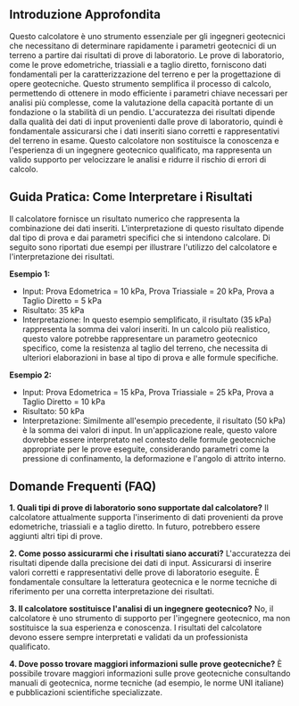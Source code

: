 ## Introduzione Approfondita
Questo calcolatore è uno strumento essenziale per gli ingegneri geotecnici che necessitano di determinare rapidamente i parametri geotecnici di un terreno a partire dai risultati di prove di laboratorio.  Le prove di laboratorio, come le prove edometriche, triassiali e a taglio diretto, forniscono dati fondamentali per la caratterizzazione del terreno e per la progettazione di opere geotecniche.  Questo strumento semplifica il processo di calcolo, permettendo di ottenere in modo efficiente i parametri chiave necessari per analisi più complesse, come la valutazione della capacità portante di un fondazione o la stabilità di un pendio.  L'accuratezza dei risultati dipende dalla qualità dei dati di input provenienti dalle prove di laboratorio, quindi è fondamentale assicurarsi che i dati inseriti siano corretti e rappresentativi del terreno in esame.  Questo calcolatore non sostituisce la conoscenza e l'esperienza di un ingegnere geotecnico qualificato, ma rappresenta un valido supporto per velocizzare le analisi e ridurre il rischio di errori di calcolo.

## Guida Pratica: Come Interpretare i Risultati
Il calcolatore fornisce un risultato numerico che rappresenta la combinazione dei dati inseriti.  L'interpretazione di questo risultato dipende dal tipo di prova e dai parametri specifici che si intendono calcolare.  Di seguito sono riportati due esempi per illustrare l'utilizzo del calcolatore e l'interpretazione dei risultati.

**Esempio 1:**
- Input: Prova Edometrica = 10 kPa, Prova Triassiale = 20 kPa, Prova a Taglio Diretto = 5 kPa
- Risultato: 35 kPa
- Interpretazione: In questo esempio semplificato, il risultato (35 kPa) rappresenta la somma dei valori inseriti.  In un calcolo più realistico, questo valore potrebbe rappresentare un parametro geotecnico specifico, come la resistenza al taglio del terreno, che necessita di ulteriori elaborazioni in base al tipo di prova e alle formule specifiche.

**Esempio 2:**
- Input: Prova Edometrica = 15 kPa, Prova Triassiale = 25 kPa, Prova a Taglio Diretto = 10 kPa
- Risultato: 50 kPa
- Interpretazione: Similmente all'esempio precedente, il risultato (50 kPa) è la somma dei valori di input.  In un'applicazione reale, questo valore dovrebbe essere interpretato nel contesto delle formule geotecniche appropriate per le prove eseguite, considerando parametri come la pressione di confinamento, la deformazione e l'angolo di attrito interno.

## Domande Frequenti (FAQ)

**1. Quali tipi di prove di laboratorio sono supportate dal calcolatore?**
Il calcolatore attualmente supporta l'inserimento di dati provenienti da prove edometriche, triassiali e a taglio diretto.  In futuro, potrebbero essere aggiunti altri tipi di prove.

**2. Come posso assicurarmi che i risultati siano accurati?**
L'accuratezza dei risultati dipende dalla precisione dei dati di input.  Assicurarsi di inserire valori corretti e rappresentativi delle prove di laboratorio eseguite.  È fondamentale consultare la letteratura geotecnica e le norme tecniche di riferimento per una corretta interpretazione dei risultati.

**3. Il calcolatore sostituisce l'analisi di un ingegnere geotecnico?**
No, il calcolatore è uno strumento di supporto per l'ingegnere geotecnico, ma non sostituisce la sua esperienza e conoscenza.  I risultati del calcolatore devono essere sempre interpretati e validati da un professionista qualificato.

**4. Dove posso trovare maggiori informazioni sulle prove geotecniche?**
È possibile trovare maggiori informazioni sulle prove geotecniche consultando manuali di geotecnica, norme tecniche (ad esempio, le norme UNI italiane) e pubblicazioni scientifiche specializzate.